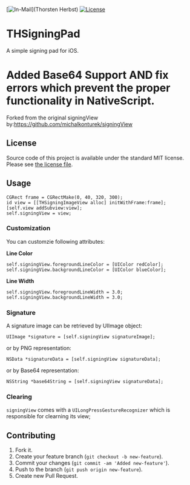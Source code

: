 
[![In-Mail](https://img.shields.io/badge/InMail-ThorstenHerbst-brightgreen.svg?style=flat-square)](Thorsten Herbst)
[![License](https://img.shields.io/badge/license-MIT-blue.svg?style=flat-square)](MIT)


# THSigningPad

A simple signing pad for iOS.

# Added Base64 Support AND fix errors which prevent the proper functionality in NativeScript.


Forked from the original signingView by:https://github.com/michalkonturek/signingView
## License

Source code of this project is available under the standard MIT license. Please see [the license file][LICENSE].

[LICENSE]:https://github.com/diamond2010/THSigningPad/blob/master/LICENSE

## Usage

```objc
CGRect frame = CGRectMake(0, 40, 320, 300);
id view = [[THSigningImageView alloc] initWithFrame:frame];
[self.view addSubview:view];
self.signingView = view;
```

### Customization

You can customzie following attributes:

**Line Color**

```objc
self.signingView.foregroundLineColor = [UIColor redColor];
self.signingView.backgroundLineColor = [UIColor blueColor];
```

**Line Width**

```objc
self.signingView.foregroundLineWidth = 3.0;
self.signingView.backgroundLineWidth = 3.0;
```

### Signature

A signature image can be retrieved by UIImage object:

```objc
UIImage *signature = [self.signingView signatureImage];
```
or by PNG representation:

```objc
NSData *signatureData = [self.signingView signatureData];
```

or by Base64 representation:

```objc
NSString *base64String = [self.signingView signatureData];
```

### Clearing

`signingView` comes with a `UILongPressGestureRecognizer` which is responsible for clearning its view;


## Contributing

1. Fork it.
2. Create your feature branch (`git checkout -b new-feature`).
3. Commit your changes (`git commit -am 'Added new-feature'`).
4. Push to the branch (`git push origin new-feature`).
5. Create new Pull Request.